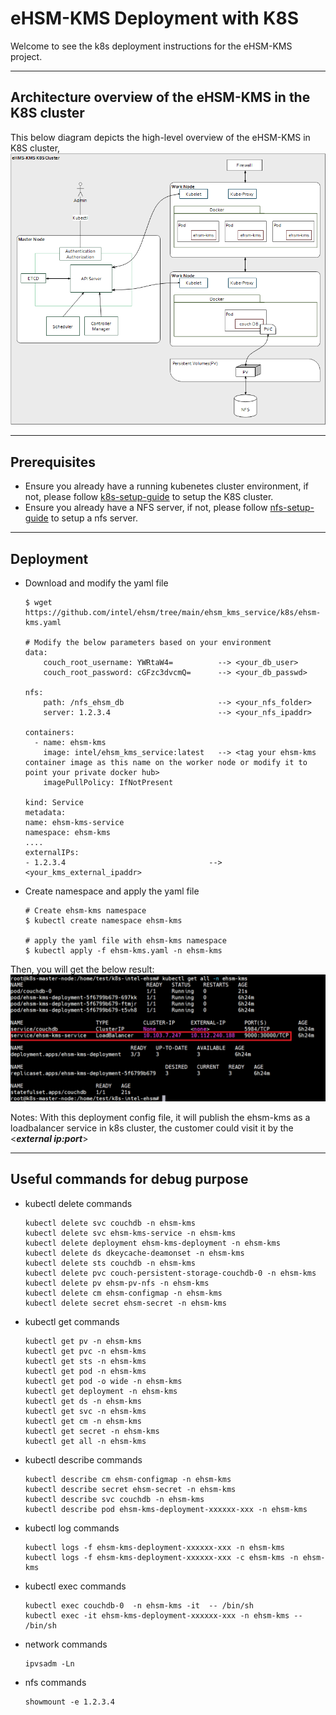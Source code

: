 # eHSM-KMS Deployment with K8S
Welcome to see the k8s deployment instructions for the eHSM-KMS project.

---

## Architecture overview of the eHSM-KMS in the K8S cluster
This below diagram depicts the high-level overview of the eHSM-KMS in K8S cluster,<br>
![ehsm-kms-in-k8s](./diagrams/ehsm-kms-in-k8s.PNG)

---

## Prerequisites
* Ensure you already have a running kubenetes cluster environment, if not, please follow [k8s-setup-guide](k8s-setup-guide.md) to setup the K8S cluster.
* Ensure you already have a NFS server, if not, please follow [nfs-setup-guide](nfs-setup-guide.md) to setup a nfs server.

---

## Deployment
* Download and modify the yaml file
    ```Shell
    $ wget https://github.com/intel/ehsm/tree/main/ehsm_kms_service/k8s/ehsm-kms.yaml

    # Modify the below parameters based on your environment
    data:
        couch_root_username: YWRtaW4=          --> <your_db_user>
        couch_root_password: cGFzc3dvcmQ=      --> <your_db_passwd>

    nfs:
        path: /nfs_ehsm_db                     --> <your_nfs_folder>
        server: 1.2.3.4                        --> <your_nfs_ipaddr>

    containers:
      - name: ehsm-kms
        image: intel/ehsm_kms_service:latest   --> <tag your ehsm-kms container image as this name on the worker node or modify it to point your private docker hub>
        imagePullPolicy: IfNotPresent

    kind: Service
    metadata:
    name: ehsm-kms-service
    namespace: ehsm-kms
    ....
    externalIPs:
    - 1.2.3.4                                --> <your_kms_external_ipaddr>
    ```
 * Create namespace and apply the yaml file
    ```Shell
    # Create ehsm-kms namespace
    $ kubectl create namespace ehsm-kms

    # apply the yaml file with ehsm-kms namespace
    $ kubectl apply -f ehsm-kms.yaml -n ehsm-kms
    ```

Then, you will get the below result:<br>
![result-of-deployment.png](./diagrams/result-of-deployment.PNG)<br>

Notes:
With this deployment config file, it will publish the ehsm-kms as a loadbalancer service in k8s cluster, the customer could visit it by the \<***external ip:port***\><br>

---

## Useful commands for debug purpose
* kubectl delete commands
    ```Shell
    kubectl delete svc couchdb -n ehsm-kms
    kubectl delete svc ehsm-kms-service -n ehsm-kms
    kubectl delete deployment ehsm-kms-deployment -n ehsm-kms
    kubectl delete ds dkeycache-deamonset -n ehsm-kms
    kubectl delete sts couchdb -n ehsm-kms
    kubectl delete pvc couch-persistent-storage-couchdb-0 -n ehsm-kms
    kubectl delete pv ehsm-pv-nfs -n ehsm-kms
    kubectl delete cm ehsm-configmap -n ehsm-kms
    kubectl delete secret ehsm-secret -n ehsm-kms
    ```
* kubectl get commands
    ```Shell
    kubectl get pv -n ehsm-kms
    kubectl get pvc -n ehsm-kms
    kubectl get sts -n ehsm-kms
    kubectl get pod -n ehsm-kms
    kubectl get pod -o wide -n ehsm-kms
    kubectl get deployment -n ehsm-kms
    kubectl get ds -n ehsm-kms
    kubectl get svc -n ehsm-kms
    kubectl get cm -n ehsm-kms
    kubectl get secret -n ehsm-kms
    kubectl get all -n ehsm-kms
    ```
* kubectl describe commands
    ```Shell
    kubectl describe cm ehsm-configmap -n ehsm-kms
    kubectl describe secret ehsm-secret -n ehsm-kms
    kubectl describe svc couchdb -n ehsm-kms
    kubectl describe pod ehsm-kms-deployment-xxxxxx-xxx -n ehsm-kms
    ```
* kubectl log commands
    ```Shell
    kubectl logs -f ehsm-kms-deployment-xxxxxx-xxx -n ehsm-kms
    kubectl logs -f ehsm-kms-deployment-xxxxxx-xxx -c ehsm-kms -n ehsm-kms
    ```
* kubectl exec commands
    ```Shell
    kubectl exec couchdb-0  -n ehsm-kms -it  -- /bin/sh
    kubectl exec -it ehsm-kms-deployment-xxxxxx-xxx -n ehsm-kms -- /bin/sh
    ```
* network commands
    ```Shell
    ipvsadm -Ln
    ```
* nfs commands
    ```Shell
    showmount -e 1.2.3.4
    ```